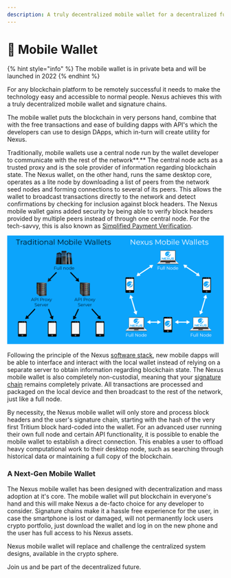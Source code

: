```yaml
---
description: A truly decentralized mobile wallet for a decentralized future
---
```


# 📱 Mobile Wallet

{% hint style="info" %}
The mobile wallet is in private beta and will be launched in 2022
{% endhint %}

For any blockchain platform to be remotely successful it needs to make the technology easy and  accessible to normal people. Nexus achieves this with a truly decentralized mobile wallet and signature chains.&#x20;

The mobile wallet puts the blockchain in very persons hand, combine that with the free transactions and ease of building dapps with API's which the developers can use to design DApps, which in-turn will create utility for Nexus.

Traditionally, mobile wallets use a central node run by the wallet developer to communicate with the rest of the network**.** The central node acts as a trusted proxy and is the sole provider of information regarding blockchain state. The Nexus wallet, on the other hand, runs the same desktop core, operates as a lite node by downloading a list of peers from the network seed nodes and forming connections to several of its peers. This allows the wallet to broadcast transactions directly to the network and detect confirmations by checking for inclusion against block headers. The Nexus mobile wallet gains added security by being able to verify block headers provided by multiple peers instead of through one central node. For the tech-savvy, this is also known as [Simplified Payment Verification](https://wiki.bitcoinsv.io/index.php/Simplified\_Payment\_Verification).

![Traditional vs Nexus Mobile Wallet](../.gitbook/assets/MW.png)

Following the principle of the Nexus [software stack](https://tech.nexus.io/software-stack), new mobile dapps will be able to interface and interact with the local wallet instead of relying on a separate server to obtain information regarding blockchain state. The Nexus mobile wallet is also completely non-custodial, meaning that your [signature chain](https://tech.nexus.io/signature-chains) remains completely private. All transactions are processed and packaged on the local device and then broadcast to the rest of the network, just like a full node.&#x20;

By necessity, the Nexus mobile wallet will only store and process block headers and the user's signature chain, starting with the hash of the very first Tritium block hard-coded into the wallet. For an advanced user running their own full node and certain API functionality, it is possible to enable the mobile wallet to establish a direct connection. This enables a user to offload heavy computational work to their desktop node, such as searching through historical data or maintaining a full copy of the blockchain.&#x20;

### **A Next-Gen Mobile Wallet**

The Nexus mobile wallet has been designed with decentralization and mass adoption at it's core. The mobile wallet will put blockchain in everyone's hand and this will make Nexus a de-facto choice for any developer to consider. Signature chains make it a hassle free experience for the user, in case the smartphone is lost or damaged, will not permanently lock users crypto portfolio, just download the wallet and log in on the new phone and the user has full access to his Nexus assets.

Nexus mobile wallet will replace and challenge the centralized system designs, available in the crypto sphere.&#x20;

Join us and be part of the decentralized future.
